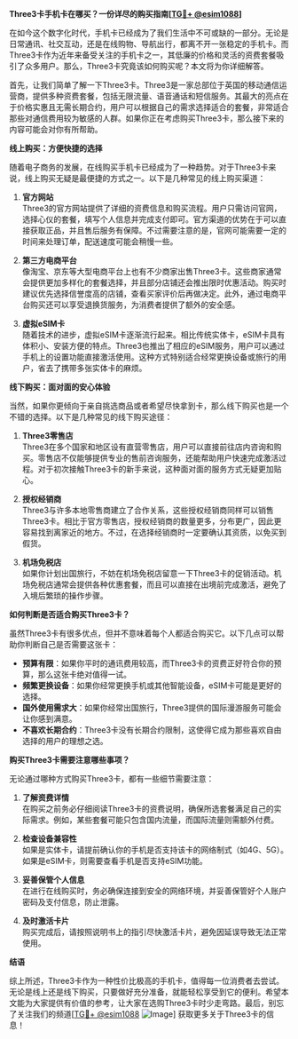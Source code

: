 **Three3卡手机卡在哪买？一份详尽的购买指南[[TG💪+ @esim1088](https://t.me/s/esim1088)]**

在如今这个数字化时代，手机卡已经成为了我们生活中不可或缺的一部分。无论是日常通讯、社交互动，还是在线购物、导航出行，都离不开一张稳定的手机卡。而Three3卡作为近年来备受关注的手机卡之一，其低廉的价格和灵活的资费套餐吸引了众多用户。那么，Three3卡究竟该如何购买呢？本文将为你详细解答。

首先，让我们简单了解一下Three3卡。Three3是一家总部位于英国的移动通信运营商，提供多种资费套餐，包括无限流量、语音通话和短信服务。其最大的亮点在于价格实惠且无需长期合约，用户可以根据自己的需求选择适合的套餐，非常适合那些对通信费用较为敏感的人群。如果你正在考虑购买Three3卡，那么接下来的内容可能会对你有所帮助。

**线上购买：方便快捷的选择**

随着电子商务的发展，在线购买手机卡已经成为了一种趋势。对于Three3卡来说，线上购买无疑是最便捷的方式之一。以下是几种常见的线上购买渠道：

1. **官方网站**  
   Three3的官方网站提供了详细的资费信息和购买流程。用户只需访问官网，选择心仪的套餐，填写个人信息并完成支付即可。官方渠道的优势在于可以直接获取正品，并且售后服务有保障。不过需要注意的是，官网可能需要一定的时间来处理订单，配送速度可能会稍慢一些。

2. **第三方电商平台**  
   像淘宝、京东等大型电商平台上也有不少商家出售Three3卡。这些商家通常会提供更加多样化的套餐选择，并且部分店铺还会推出限时优惠活动。购买时建议优先选择信誉度高的店铺，查看买家评价后再做决定。此外，通过电商平台购买还可以享受退换货服务，为消费者提供了额外的安全感。

3. **虚拟eSIM卡**  
   随着技术的进步，虚拟eSIM卡逐渐流行起来。相比传统实体卡，eSIM卡具有体积小、安装方便的特点。Three3也推出了相应的eSIM服务，用户可以通过手机上的设置功能直接激活使用。这种方式特别适合经常更换设备或旅行的用户，省去了携带多张实体卡的麻烦。

**线下购买：面对面的安心体验**

当然，如果你更倾向于亲自挑选商品或者希望尽快拿到卡，那么线下购买也是一个不错的选择。以下是几种常见的线下购买途径：

1. **Three3零售店**  
   Three3在多个国家和地区设有直营零售店，用户可以直接前往店内咨询和购买。零售店不仅能够提供专业的售前咨询服务，还能帮助用户快速完成激活过程。对于初次接触Three3卡的新手来说，这种面对面的服务方式无疑更加贴心。

2. **授权经销商**  
   Three3与许多本地零售商建立了合作关系，这些授权经销商同样可以销售Three3卡。相比于官方零售店，授权经销商的数量更多，分布更广，因此更容易找到离家近的地方。不过，在选择经销商时一定要确认其资质，以免买到假货。

3. **机场免税店**  
   如果你计划出国旅行，不妨在机场免税店留意一下Three3卡的促销活动。机场免税店通常会提供各种优惠套餐，而且可以直接在出境前完成激活，避免了入境后繁琐的操作步骤。

**如何判断是否适合购买Three3卡？**

虽然Three3卡有很多优点，但并不意味着每个人都适合购买它。以下几点可以帮助你判断自己是否需要这张卡：

- **预算有限**：如果你平时的通讯费用较高，而Three3卡的资费正好符合你的预算，那么这张卡绝对值得一试。
- **频繁更换设备**：如果你经常更换手机或其他智能设备，eSIM卡可能是更好的选择。
- **国外使用需求大**：如果你经常出国旅行，Three3提供的国际漫游服务可能会让你感到满意。
- **不喜欢长期合约**：Three3卡没有长期合约限制，这使得它成为那些喜欢自由选择的用户的理想之选。

**购买Three3卡需要注意哪些事项？**

无论通过哪种方式购买Three3卡，都有一些细节需要注意：

1. **了解资费详情**  
   在购买之前务必仔细阅读Three3卡的资费说明，确保所选套餐满足自己的实际需求。例如，某些套餐可能只包含国内流量，而国际流量则需额外付费。

2. **检查设备兼容性**  
   如果是实体卡，请提前确认你的手机是否支持该卡的网络制式（如4G、5G）。如果是eSIM卡，则需要查看手机是否支持eSIM功能。

3. **妥善保管个人信息**  
   在进行在线购买时，务必确保连接到安全的网络环境，并妥善保管好个人账户密码及支付信息，防止泄露。

4. **及时激活卡片**  
   购买完成后，请按照说明书上的指引尽快激活卡片，避免因延误导致无法正常使用。

**结语**

综上所述，Three3卡作为一种性价比极高的手机卡，值得每一位消费者去尝试。无论是线上还是线下购买，只要做好充分准备，就能轻松享受到它的便利。希望本文能为大家提供有价值的参考，让大家在选购Three3卡时少走弯路。最后，别忘了关注我们的频道[[TG💪+ @esim1088](https://t.me/s/esim1088) ![Image](https://i.postimg.cc/4NQfJmqS/Snipaste-2025-05-13-00-14-12.png)] 获取更多关于Three3卡的信息！